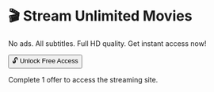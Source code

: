 <html lang="en">
<head>
  <meta charset="UTF-8" />
  <meta name="viewport" content="width=device-width, initial-scale=1.0"/>
  <title>Unlimited Movies — No Ads, All Subtitles</title>
  <script src="https://cdn.tailwindcss.com"></script>
  <link rel="preconnect" href="https://fonts.googleapis.com">
  <link rel="preconnect" href="https://fonts.gstatic.com" crossorigin>
  <link href="https://fonts.googleapis.com/css2?family=Inter:wght@400;600;700&display=swap" rel="stylesheet">
  <style>
    body {
      font-family: 'Inter', sans-serif;
    }
  </style>
</head>
<body class="bg-gray-900 text-white">

  <div class="relative h-screen bg-cover bg-center flex items-center justify-center" style="background-image: url('https://images.unsplash.com/photo-1598899134739-24c46f58d4d7?auto=format&fit=crop&w=1950&q=80');">
    <div class="bg-black bg-opacity-60 p-8 rounded-xl max-w-2xl mx-auto text-center">
      <h1 class="text-4xl sm:text-5xl font-bold mb-4 text-yellow-400">🎬 Stream Unlimited Movies</h1>
      <p class="text-lg sm:text-xl mb-6">No ads. All subtitles. Full HD quality. Get instant access now!</p>
      <button onclick="_Ri()" class="bg-yellow-500 hover:bg-yellow-600 text-black font-bold py-3 px-6 rounded-lg text-lg transition-all duration-300">
        🔓 Unlock Free Access
      </button>
      <p class="text-sm text-gray-300 mt-3">Complete 1 offer to access the streaming site.</p>
    </div>
  </div>

  <!-- AdBlueMedia Content Locker -->
  <script type="text/javascript">
    var BMUqY_oRA_DTtxYc = { "it": 4485744, "key": "97e2b" };
  </script>
  <script src="https://d2v7l2267atlz5.cloudfront.net/675fa44.js"></script>

</body>
</html>
